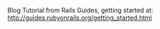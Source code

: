 Blog Tutorial from Rails Guides, getting started at:
 http://guides.rubyonrails.org/getting_started.html
